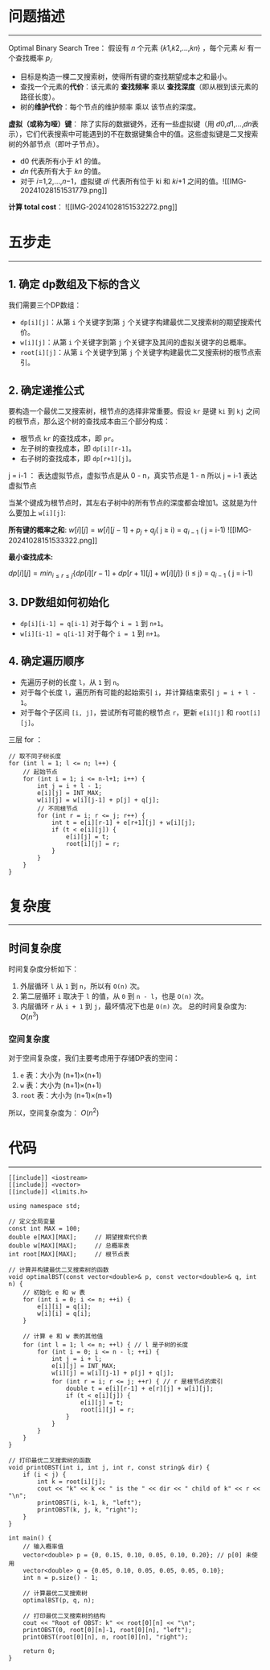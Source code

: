 # 问题描述
---
Optimal Binary Search Tree：
假设有 𝑛 个元素 {𝑘1,𝑘2,...,𝑘𝑛} ，每个元素 𝑘𝑖​ 有一个查找概率 $p_𝑖$​
- 目标是构造一棵二叉搜索树，使得所有键的查找期望成本之和最小。
- 查找一个元素的**代价**：该元素的 **查找频率** 乘以 **查找深度**（即从根到该元素的路径长度）。
- 树的**维护代价**：每个节点的维护频率 乘以 该节点的深度。

 **虚拟（或称为哑）键**：
 除了实际的数据键外，还有一些虚拟键（用 𝑑0,𝑑1,…,𝑑𝑛表示），它们代表搜索中可能遇到的不在数据键集合中的值。这些虚拟键是二叉搜索树的外部节点（即叶子节点）。
- d0​ 代表所有小于 𝑘1​ 的值。
- 𝑑𝑛 代表所有大于 𝑘𝑛​ 的值。
- 对于 𝑖=1,2,…,𝑛−1，虚拟键 𝑑𝑖 代表所有位于 ki​ 和 𝑘𝑖+1​ 之间的值。![[IMG-20241028151531779.png]]

**计算 total cost**：
![[IMG-20241028151532272.png]]


# 五步走
---
## 1. 确定 dp数组及下标的含义

我们需要三个DP数组：

- `dp[i][j]`：从第 `i` 个关键字到第 `j` 个关键字构建最优二叉搜索树的期望搜索代价。
- `w[i][j]`：从第 `i` 个关键字到第 `j` 个关键字及其间的虚拟关键字的总概率。
- `root[i][j]`：从第 `i` 个关键字到第 `j` 个关键字构建最优二叉搜索树的根节点索引。

## 2. 确定递推公式

要构造一个最优二叉搜索树，根节点的选择非常重要。假设 `kr` 是键 `ki` 到 `kj` 之间的根节点，那么这个树的查找成本由三个部分构成：
- 根节点 `kr` 的查找成本，即 `pr`。
- 左子树的查找成本，即 `dp[i][r-1]`。
- 右子树的查找成本，即 `dp[r+1][j]`。

j = i-1 ：
表达虚拟节点，虚拟节点是从 0 - n，真实节点是 1 - n 所以 j = i-1 表达虚拟节点

当某个键成为根节点时，其左右子树中的所有节点的深度都会增加1。这就是为什么要加上 `w[i][j]`:

**所有键的概率之和**:
$w[i][j]=w[i][j−1]+p_j+q_j​$ ( j ≥ i)
= $q_{i-1}$ ( j = i-1) 
![[IMG-20241028151533322.png]]


**最小查找成本:**

$dp[i][j]=min_{i≤r≤j} \{ dp[i][r−1]+dp[r+1][j]+w[i][j] \}$ (i ≤ j) 
= $q_{i-1}$ ( j = i-1) 

## 3. DP数组如何初始化

- `dp[i][i-1] = q[i-1]` 对于每个 `i = 1` 到 `n+1`。
- `w[i][i-1] = q[i-1]` 对于每个 `i = 1` 到 `n+1`。

## 4. 确定遍历顺序

- 先遍历子树的长度 `l`，从 `1` 到 `n`。
- 对于每个长度 `l`，遍历所有可能的起始索引 `i`，并计算结束索引 `j = i + l - 1`。
- 对于每个子区间 `[i, j]`，尝试所有可能的根节点 `r`，更新 `e[i][j]` 和 `root[i][j]`。

三层 for ：
```
// 取不同子树长度
for (int l = 1; l <= n; l++) {
	// 起始节点
    for (int i = 1; i <= n-l+1; i++) {
        int j = i + l - 1;
        e[i][j] = INT_MAX;
        w[i][j] = w[i][j-1] + p[j] + q[j];
	    // 不同根节点
        for (int r = i; r <= j; r++) {
            int t = e[i][r-1] + e[r+1][j] + w[i][j];
            if (t < e[i][j]) {
                e[i][j] = t;
                root[i][j] = r;
            }
        }
    }
}
```

# 复杂度
---
## 时间复杂度

时间复杂度分析如下：
1. 外层循环 `l` 从 `1` 到 `n`，所以有 `O(n)` 次。
2. 第二层循环 `i` 取决于 `l` 的值，从 `0` 到 `n - l`，也是 `O(n)` 次。
3. 内层循环 `r` 从 `i + 1` 到 `j`，最坏情况下也是 `O(n)` 次。
总的时间复杂度为: $O(n^3)$ 
### 空间复杂度

对于空间复杂度，我们主要考虑用于存储DP表的空间：

1. `e` 表：大小为 (n+1)×(n+1)
2. `w` 表：大小为 (n+1)×(n+1)
3. `root` 表：大小为 (n+1)×(n+1)

所以，空间复杂度为： $O(n^2)$ 
# 代码
---
```
[[include]] <iostream>
[[include]] <vector>
[[include]] <limits.h>

using namespace std;

// 定义全局变量
const int MAX = 100;
double e[MAX][MAX];     // 期望搜索代价表
double w[MAX][MAX];     // 总概率表
int root[MAX][MAX];     // 根节点表

// 计算并构建最优二叉搜索树的函数
void optimalBST(const vector<double>& p, const vector<double>& q, int n) {
    // 初始化 e 和 w 表
    for (int i = 0; i <= n; ++i) {
        e[i][i] = q[i];
        w[i][i] = q[i];
    }

    // 计算 e 和 w 表的其他值
    for (int l = 1; l <= n; ++l) { // l 是子树的长度
        for (int i = 0; i <= n - l; ++i) {
            int j = i + l;
            e[i][j] = INT_MAX;
            w[i][j] = w[i][j-1] + p[j] + q[j];
            for (int r = i; r <= j; ++r) { // r 是根节点的索引
                double t = e[i][r-1] + e[r][j] + w[i][j];
                if (t < e[i][j]) {
                    e[i][j] = t;
                    root[i][j] = r;
                }
            }
        }
    }
}

// 打印最优二叉搜索树的函数
void printOBST(int i, int j, int r, const string& dir) {
    if (i < j) {
        int k = root[i][j];
        cout << "k" << k << " is the " << dir << " child of k" << r << "\n";
        printOBST(i, k-1, k, "left");
        printOBST(k, j, k, "right");
    }
}

int main() {
    // 输入概率值
    vector<double> p = {0, 0.15, 0.10, 0.05, 0.10, 0.20}; // p[0] 未使用
    vector<double> q = {0.05, 0.10, 0.05, 0.05, 0.05, 0.10};
    int n = p.size() - 1;

    // 计算最优二叉搜索树
    optimalBST(p, q, n);

    // 打印最优二叉搜索树的结构
    cout << "Root of OBST: k" << root[0][n] << "\n";
    printOBST(0, root[0][n]-1, root[0][n], "left");
    printOBST(root[0][n], n, root[0][n], "right");

    return 0;
}

```